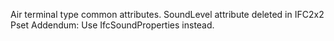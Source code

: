 Air terminal type common attributes.
SoundLevel attribute deleted in IFC2x2 Pset Addendum: Use IfcSoundProperties instead.
